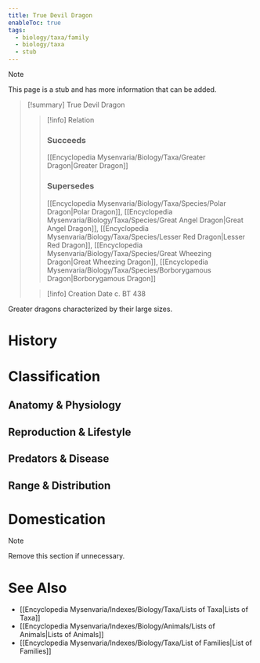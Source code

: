 ```yaml
---
title: True Devil Dragon
enableToc: true
tags:
  - biology/taxa/family
  - biology/taxa
  - stub
---
```


> [!note]
> This page is a stub and has more information that can be added.

> [!summary] True Devil Dragon
> > [!info] Relation
> > ### Succeeds
> > [[Encyclopedia Mysenvaria/Biology/Taxa/Greater Dragon|Greater Dragon]]
> > ### Supersedes
> > [[Encyclopedia Mysenvaria/Biology/Taxa/Species/Polar Dragon|Polar Dragon]], [[Encyclopedia Mysenvaria/Biology/Taxa/Species/Great Angel Dragon|Great Angel Dragon]], [[Encyclopedia Mysenvaria/Biology/Taxa/Species/Lesser Red Dragon|Lesser Red Dragon]], [[Encyclopedia Mysenvaria/Biology/Taxa/Species/Great Wheezing Dragon|Great Wheezing Dragon]], [[Encyclopedia Mysenvaria/Biology/Taxa/Species/Borborygamous Dragon|Borborygamous Dragon]]
>
> > [!info] Creation Date
> > c. BT 438

Greater dragons characterized by their large sizes.
# History

# Classification
## Anatomy & Physiology

## Reproduction & Lifestyle

## Predators & Disease

## Range & Distribution

# Domestication

> [!note]
> Remove this section if unnecessary.
# See Also
- [[Encyclopedia Mysenvaria/Indexes/Biology/Taxa/Lists of Taxa|Lists of Taxa]]
- [[Encyclopedia Mysenvaria/Indexes/Biology/Animals/Lists of Animals|Lists of Animals]]
- [[Encyclopedia Mysenvaria/Indexes/Biology/Taxa/List of Families|List of Families]]